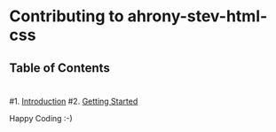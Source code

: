 # Contributing to ahrony-stev-html-css
 ## Table of Contents
 #
 #1. [Introduction](#introduction)
 #2. [Getting Started](#getting-started)

Happy Coding :-)

